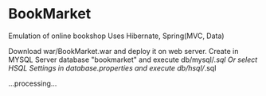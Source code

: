 # BookMarket

Emulation of online bookshop
Uses Hibernate, Spring(MVC, Data)

Download war/BookMarket.war and deploy it on web server.
Create in MYSQL Server database "bookmarket" and execute db/mysql/*.sql
Or select HSQL Settings in database.properties  and execute db/hsql/*.sql

...processing...
